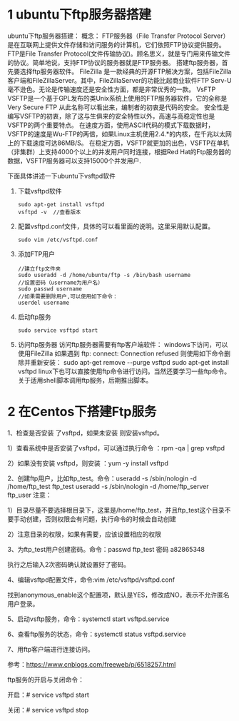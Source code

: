 # 1 ubuntu下ftp服务器搭建
ubuntu下ftp服务器搭建：
概念：
    FTP服务器（File Transfer Protocol Server）是在互联网上提供文件存储和访问服务的计算机，它们依照FTP协议提供服务。
    FTP是File Transfer Protocol(文件传输协议)。顾名思义，就是专门用来传输文件的协议。简单地说，支持FTP协议的服务器就是FTP服务器。
搭建ftp服务器，首先要选择ftp服务器软件。
FileZilla
是一款经典的开源FTP解决方案，包括FileZilla客户端和FileZillaServer。其中，FileZillaServer的功能比起商业软件FTP Serv-U毫不逊色。无论是传输速度还是安全性方面，都是非常优秀的一款。
VsFTP
VSFTP是一个基于GPL发布的类Unix系统上使用的FTP服务器软件，它的全称是Very Secure FTP 从此名称可以看出来，编制者的初衷是代码的安全。
安全性是编写VSFTP的初衷，除了这与生俱来的安全特性以外，高速与高稳定性也是VSFTP的两个重要特点。
在速度方面，使用ASCII代码的模式下载数据时，VSFTP的速度是Wu-FTP的两倍，如果Linux主机使用2.4.*的内核，在千兆以太网上的下载速度可达86MB/S。
在稳定方面，VSFTP就更加的出色，VSFTP在单机（非集群）上支持4000个以上的并发用户同时连接，根据Red Hat的Ftp服务器的数据，VSFTP服务器可以支持15000个并发用户.

下面具体讲述一下ubuntu下vsftpd软件
1. 下载vsftpd软件
	```
	sudo apt-get install vsftpd
	vsftpd -v  //查看版本
	```
2. 配置vsftpd.conf文件，具体的可以看里面的说明。这里采用默认配置。
	```
	sudo vim /etc/vsftpd.conf
	```
3. 添加FTP用户
	```
	//建立ftp文件夹
	sudo useradd -d /home/ubuntu/ftp -s /bin/bash username
	//设置密码（username为用户名）
	sudo passwd username
	//如果需要删除用户,可以使用如下命令：
	userdel username
	```
4. 启动ftp服务
	```
	sudo service vsftpd start
	```
5. 访问ftp服务器
访问ftp服务器需要有ftp客户端软件：
windows下访问，可以使用FileZilla
如果遇到
ftp: connect: Connection refused
则使用如下命令删除并重新安装：
sudo apt-get remove --purge vsftpd
sudo apt-get install vsftpd
linux下也可以直接使用ftp命令进行访问。当然还要学习一些ftp命令。
关于适用shell脚本调用ftp服务，后期推出脚本。

# 2 在Centos下搭建Ftp服务

1、检查是否安装 了vsftpd，如果未安装 则安装vsftpd。

1）查看系统中是否安装了vsftpd，可以通过执行命令 ：rpm -qa | grep vsftpd

2）如果没有安装 vsftpd，则安装 ：yum -y install vsftpd

2、创建ftp用户，比如ftp_test。命令：useradd -s /sbin/nologin -d /home/ftp_test ftp_test
useradd -s /sbin/nologin -d /home/ftp_server ftp_user
注意：

1）目录尽量不要选择根目录下，这里是/home/ftp_test，并且ftp_test这个目录不要手动创建，否则权限会有问题，执行命令的时候会自动创建

2）注意目录的权限，如果有需要，应该设置相应的权限

3、为ftp_test用户创建密码。命令：passwd ftp_test
密码 a82865348

执行之后输入2次密码确认就设置好了密码。

4、编辑vsftpd配置文件，命令:vim /etc/vsftpd/vsftpd.conf

找到anonymous_enable这个配置项，默认是YES，修改成NO，表示不允许匿名用户登录。

5、启动vsftp服务，命令：systemctl start vsftpd.service

6、查看ftp服务的状态，命令：systemctl status vsftpd.service

7、用ftp客户端进行连接访问。

 

参考：https://www.cnblogs.com/freeweb/p/6518257.html

ftp服务的开启与关闭命令：

开启：# service vsftpd start

关闭：# service vsftpd stop

<!--stackedit_data:
eyJoaXN0b3J5IjpbLTkzMzA2ODAyOF19
-->